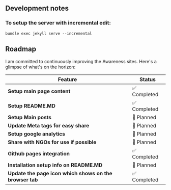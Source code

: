 ## Development notes

### To setup the server with incremental edit:
```
bundle exec jekyll serve --incremental
```
## Roadmap

I am committed to continuously improving the Awareness sites. Here's a glimpse of what's on the horizon:

| Feature                                   | Status          |
|-------------------------------------------|-----------------|
| **Setup main page content**       | ✅ Completed    |
| **Setup README.MD**           | ✅ Completed    |
| **Setup Main posts**              |  📝 Planned   |
| **Update Meta tags for easy share**              |  📝 Planned   |
| **Setup google analytics**              |  📝 Planned   |
| **Share with NGOs for use if possible**              |  📝 Planned   |
| **Github pages integration**        | ✅ Completed  |
| **Installation setup info on README.MD**              |  📝 Planned   |
| **Update the page icon which shows on the browser tab**              | ✅ Completed   |